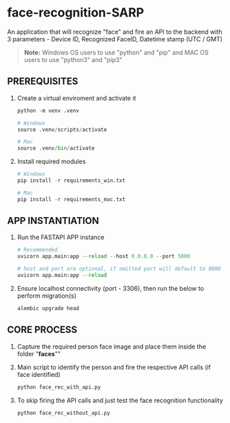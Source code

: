 # face-recognition-SARP

An application that will recognize "face" and fire an API to the backend with 3 parameters - Device ID, Recognized FaceID, Datetime stamp (UTC / GMT)

> **Note:** Windows OS users to use "python" and "pip" and MAC OS users to use "python3" and "pip3"

## PREREQUISITES

1. Create a virtual enviroment and activate it

   ```python
   python -m venv .venv

   # Windows
   source .venv/scripts/activate

   # Mac
   source .venv/bin/activate
   ```

2. Install required modules

   ```python
   # Windows
   pip install -r requirements_win.txt

   # Mac
   pip install -r requirements_mac.txt
   ```

## APP INSTANTIATION

1. Run the FASTAPI APP instance

   ```python
   # Recommended
   uvicorn app.main:app --reload --host 0.0.0.0 --port 5000

   # host and port are optional, if omitted port will default to 8000
   uvicorn app.main:app --reload
   ```

2. Ensure localhost connectivity (port - 3306), then run the below to perform migration(s)

   ```python
   alembic upgrade head
   ```

## CORE PROCESS

1. Capture the required person face image and place them inside the folder "**faces**""

2. Main script to identify the person and fire the respective API calls (if face identified)

   ```python
   python face_rec_with_api.py
   ```

3. To skip firing the API calls and just test the face recognition functionality

   ```python
   python face_rec_without_api.py
   ```
